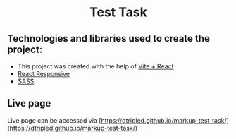 <h1 align="center">Test Task</h1>
<h2 align="center">

## Technologies and libraries used to create the project:

- This project was created with the help of [Vite + React](https://github.com/vitejs/vite)
- [React Responsive](https://github.com/yocontra/react-responsive)
- [SASS](https://sass-lang.com/)

## Live page

Live page can be accessed via [https://dtripled.github.io/markup-test-task/](https://dtripled.github.io/markup-test-task/)
